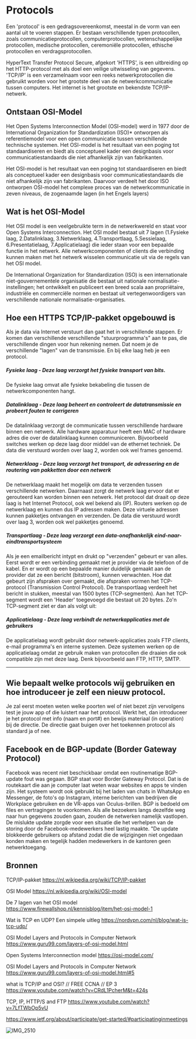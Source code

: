 # Protocols

Een 'protocol' is een gedragsovereenkomst, meestal in de vorm van een aantal uit te voeren stappen. Er bestaan verschillende typen protocollen, zoals communicatieprotocollen, computerprotocollen, wetenschappelijke protocollen, medische protocollen, ceremoniële protocollen, ethische protocollen en verdragsprotocollen.

HyperText Transfer Protocol Secure, afgekort 'HTTPS', is een uitbreiding op het HTTP-protocol met als doel een veilige uitwisseling van gegevens.
'TCP/IP' is een verzamelnaam voor een reeks netwerkprotocollen die gebruikt worden voor het grootste deel van de netwerkcommunicatie tussen computers. 
Het internet is het grootste en bekendste TCP/IP-netwerk.

## Ontstaan OSI-Model

Het Open Systems Interconnection Model (OSI-model) werd in 1977 door de International Organization for Standardization (ISO)* ontworpen als referentiemodel voor een open communicatie tussen verschillende technische systemen.
Het OSI-model is het resultaat van een poging tot standaardiseren en biedt als conceptueel kader een designbasis voor communicatiestandaards die niet afhankelijk zijn van fabrikanten. 

Het OSI-model is het resultaat van een poging tot standaardiseren en biedt als conceptueel kader een designbasis voor communicatiestandaards die niet afhankelijk zijn van fabrikanten. Daarvoor verdeelt het door ISO ontworpen OSI-model het complexe proces van de netwerkcommunicatie in zeven niveaus, de zogenaamde lagen (in het Engels layers)

## Wat is het OSI-Model

Het OSI model is een veelgebruikte term in de netwerkwereld en staat voor Open Systems Interconnection. Het OSI model bestaat uit 7 lagen (1.Fysieke laag, 2.Datalinklaag, 3.Netwerklaag, 4.Transportlaag, 5.Sessielaag, 6.Presentatielaag, 7.Applicatielaag) die ieder staan voor een bepaalde functie in het netwerk. 
Alle netwerkcomponenten of clients die verbinding kunnen maken met het netwerk wisselen communicatie uit via de regels van het OSI model.

De International Organization for Standardization (ISO) is een internationale niet-gouvernementele organisatie die bestaat uit nationale normalisatie-instellingen; het ontwikkelt en publiceert een breed scala aan propriëtaire, industriële en commerciële normen en bestaat uit vertegenwoordigers van verschillende nationale normalisatie-organisaties.

## Hoe een HTTPS TCP/IP-pakket opgebouwd is

Als je data via Internet verstuurt dan gaat het in verschillende stappen. Er komen dan verschillende verschillende "stuurprogramma's" aan te pas, die verschillende dingen voor hun rekening nemen. Dat noem je de verschillende "lagen" van de transmissie. En bij elke laag heb je een protocol.

##### Fysieke laag - Deze laag verzorgt het fysieke transport van bits.
De fysieke laag omvat alle fysieke bekabeling die tussen de netwerkcomponenten hangt.
 
##### Datalinklaag - Deze laag beheert en controleert de datatransmissie en probeert fouten te corrigeren
De datalinklaag verzorgt de communicatie tussen verschillende hardware binnen een netwerk. Alle hardware apparatuur heeft een MAC of hardware adres die over de datalinklaag kunnen communiceren. Bijvoorbeeld switches werken op deze laag door middel van de ethernet techniek. De data die verstuurd worden over laag 2, worden ook wel frames genoemd.
 
##### Netwerklaag - Deze laag verzorgt het transport, de adressering en de routering van pakketten door een netwerk
De netwerklaag maakt het mogelijk om data te verzenden tussen verschillende netwerken. Daarnaast zorgt de netwerk laag ervoor dat er gerouteerd kan worden binnen een netwerk. Het protocol dat draait op deze laag is het Internet Protocol, ook wel bekend als (IP). Routers werken op de netwerklaag en kunnen dus IP adressen maken. Deze virtuele adressen kunnen pakketjes ontvangen en verzenden. De data die verstuurd wordt over laag 3, worden ook wel pakketjes genoemd.
 
##### Transportlaag - Deze laag verzorgt een data-onafhankelijk eind-naar-eindtransportsysteem

Als je een emailbericht intypt en drukt op "verzenden" gebeurt er van alles. Eerst wordt er een verbinding gemaakt met je provider via de telefoon of de kabel. 
En er wordt op een bepaalde manier duidelijk gemaakt aan de provider dat ze een bericht (bitstroom), kunnen verwachten. Hoe dat gebeurt zijn afspraken over gemaakt, die afspraken vormen het TCP-protocol (Transmission Control Protocol). De transportlaag verdeelt het bericht in stukken, meestal van 1500 bytes (TCP-segmenten).
Aan het TCP-segment wordt een 'Header' toegevoegd die bestaat uit 20 bytes. Zo'n TCP-segment ziet er dan als volgt uit:

##### Applicatielaag - Deze laag verbindt de netwerkapplicaties met de gebruikers
De applicatielaag wordt gebruikt door netwerk-applicaties zoals FTP clients, e-mail programma's en interne systemen. Deze systemen werken op de applicatielaag omdat ze gebruik maken van protocollen die draaien die ook compatible zijn met deze laag. Denk bijvoorbeeld aan FTP, HTTP, SMTP.

---------------------------------------------------------------------------------

## Wie bepaalt welke protocols wij gebruiken en hoe introduceer je zelf een nieuw protocol.

Je zal eerst moeten weten welke poorten wel of niet bezet zijn vervolgens test je jouw app of die luistert naar het protocol.
Werkt het, dan introduceer je het protocol met info (naam en port#) en bewijs materiaal (in operation) bij de directie.
De directie gaat buigen over het toekennen protocol als standard ja of nee.

## Facebook en de BGP-update (Border Gateway Protocol)

Facebook was recent niet beschickbaar omdat een routinematige BGP-update fout was gegaan. BGP staat voor Border Gateway Protocol. Dat is de routekaart die aan je computer laat weten waar websites en apps te vinden zijn.
Het systeem wordt ook gebruikt bij het laden van chats in WhatsApp en Messenger, de foto's op Instagram, interne berichten van bedrijven die Workplace gebruiken en de VR-apps van Oculus-brillen.
BGP is bedoeld om files en vertragingen te voorkomen. Als alle bezoekers langs dezelfde weg naar hun gegevens zouden gaan, zouden de netwerken namelijk vastlopen.
De mislukte update zorgde voor een situatie die het verhelpen van de storing door de Facebook-medewerkers heel lastig maakte. "De update blokkeerde gebruikers op afstand zodat die de wijzigingen niet ongedaan konden maken en tegelijk hadden medewerkers in de kantoren geen netwerktoegang.  

## Bronnen

TCP/IP-pakket https://nl.wikipedia.org/wiki/TCP/IP-pakket

OSI Model https://nl.wikipedia.org/wiki/OSI-model

De 7 lagen van het OSI model https://www.firewallshop.nl/kennisblog/item/het-osi-model-1

Wat is TCP en UDP? Een simpele uitleg https://nordvpn.com/nl/blog/wat-is-tcp-udp/

OSI Model Layers and Protocols in Computer Network https://www.guru99.com/layers-of-osi-model.html

Open Systems Interconnection model https://osi-model.com/

OSI Model Layers and Protocols in Computer Network https://www.guru99.com/layers-of-osi-model.html#5

what is TCP/IP and OSI? // FREE CCNA // EP 3 https://www.youtube.com/watch?v=CRdL1PcherM&t=424s

TCP, IP, HTTP/S and FTP https://www.youtube.com/watch?v=7LfTWbOp5vU

https://www.ietf.org/about/participate/get-started/#participatinginmeetings


![IMG_2510](https://user-images.githubusercontent.com/89514322/146156008-a5677672-e021-4104-af09-e9f2fdf10f93.PNG)
